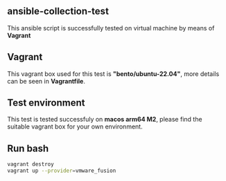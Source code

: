 ## ansible-collection-test

This ansible script is successfully tested on virtual machine by means of **Vagrant**

## Vagrant

This vagrant box used for this test is **"bento/ubuntu-22.04"**, more details can be seen in **Vagrantfile**. 

## Test environment

This test is tested successfuly on **macos arm64 M2**, please find the suitable vagrant box for your own environment.

## Run bash
```bash
vagrant destroy
vagrant up --provider=vmware_fusion
```

